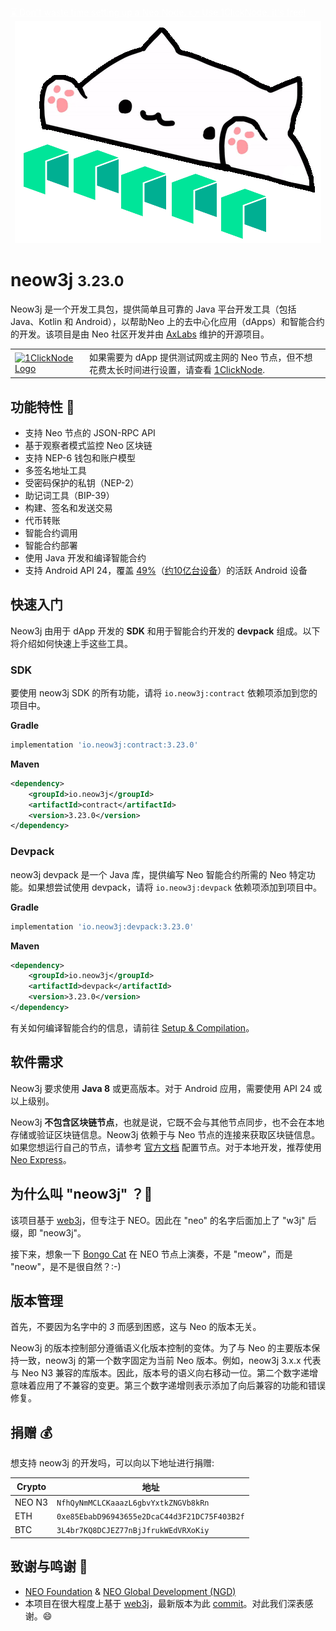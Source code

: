<div class="oneclicknode-container">
    <a class="oneclicknode-btn" href="https://marketplace.digitalocean.com/apps/1clicknode-for-neo" target="_blank" 
    style="color: #FFFFFF"> 
      ⌛ Don't waste time setting up a Neo Node. 👉 Use 1ClickNode, it's free!
    </a>
</div>
<div style="text-align: center">
    <img src="images/neow3j-neo3.png" alt="Logo" id="logo">
</div>


<h1 id="cover-header">neow3j <small>3.23.0</small></h1>

Neow3j 是一个开发工具包，提供简单且可靠的 Java 平台开发工具（包括 Java、Kotlin 和 Android），以帮助Neo 上的去中心化应用（dApps）和智能合约的开发。该项目是由 Neo 社区开发并由 [AxLabs](https://axlabs.com) 维护的开源项目。

<table>
  <tr>
    <td>
      <a href="https://marketplace.digitalocean.com/apps/1clicknode-for-neo">
        <img src="https://cdn.axlabs.net/1clicknode-logos/1clicknode-logo-for-light.png" width="200" 
        alt="1ClickNode Logo">
      </a>
    </td>
    <td>
      如果需要为 dApp 提供测试网或主网的 Neo 节点，但不想花费太长时间进行设置，请查看 <a href="https://marketplace.digitalocean.com/apps/1clicknode-for-neo">1ClickNode</a>.
    </td>
  </tr>
</table>


## 功能特性 🚀

- 支持 Neo 节点的 JSON-RPC API
- 基于观察者模式监控 Neo 区块链
- 支持 NEP-6 钱包和账户模型
- 多签名地址工具
- 受密码保护的私钥（NEP-2）
- 助记词工具（BIP-39）
- 构建、签名和发送交易
- 代币转账
- 智能合约调用
- 智能合约部署
- 使用 Java 开发和编译智能合约
- 支持 Android API 24，覆盖 [49%](https://developer.android.com/about/dashboards/)（[约10亿台设备](https://www.youtube.com/watch?v=vWLcyFtni6U#t=2m46s)）的活跃 Android 设备 

## 快速入门 

Neow3j 由用于 dApp 开发的 **SDK** 和用于智能合约开发的 **devpack** 组成。以下将介绍如何快速上手这些工具。

### SDK

要使用 neow3j SDK 的所有功能，请将 `io.neow3j:contract` 依赖项添加到您的项目中。

__Gradle__

```groovy
implementation 'io.neow3j:contract:3.23.0'
```

__Maven__

```xml
<dependency>
    <groupId>io.neow3j</groupId>
    <artifactId>contract</artifactId>
    <version>3.23.0</version>
</dependency>
```

### Devpack

neow3j devpack 是一个 Java 库，提供编写 Neo 智能合约所需的 Neo 特定功能。如果想尝试使用 devpack，请将 `io.neow3j:devpack` 依赖项添加到项目中。

__Gradle__

```groovy
implementation 'io.neow3j:devpack:3.23.0'
```

__Maven__

```xml
<dependency>
    <groupId>io.neow3j</groupId>
    <artifactId>devpack</artifactId>
    <version>3.23.0</version>
</dependency>
```

有关如何编译智能合约的信息，请前往 [Setup & Compilation](neo-n3/smart_contract_development/setup_and_compilation.md)。

## 软件需求

Neow3j 要求使用 **Java 8** 或更高版本。对于 Android 应用，需要使用 API 24 或以上级别。

Neow3j **不包含区块链节点**，也就是说，它既不会与其他节点同步，也不会在本地存储或验证区块链信息。Neow3j 依赖于与 Neo 节点的连接来获取区块链信息。如果您想运行自己的节点，请参考 [官方文档](https://docs.neo.org/v3/docs/en-us/node/introduction.html) 配置节点。对于本地开发，推荐使用 [Neo Express](https://github.com/neo-project/neo-express)。

## 为什么叫 "neow3j" ？🤔

该项目基于 [web3j](https://web3j.io)，但专注于 NEO。因此在 "neo" 的名字后面加上了 "w3j" 后缀，即 "neow3j"。

接下来，想象一下 [Bongo Cat](https://knowyourmeme.com/memes/bongo-cat) 在 NEO 节点上演奏，不是 "meow"，而是 "neow"，是不是很自然？:-)

## 版本管理

首先，不要因为名字中的 *3* 而感到困惑，这与 Neo 的版本无关。

Neow3j 的版本控制部分遵循语义化版本控制的变体。为了与 Neo 的主要版本保持一致，neow3j 的第一个数字固定为当前 Neo 版本。例如，neow3j 3.x.x 代表与 Neo N3 兼容的库版本。因此，版本号的语义向右移动一位。第二个数字递增意味着应用了不兼容的变更。第三个数字递增则表示添加了向后兼容的功能和错误修复。

## 捐赠 💰

想支持 neow3j 的开发吗，可以向以下地址进行捐赠:

| Crypto | 地址                                         |
| ------ | -------------------------------------------- |
| NEO N3 | `NfhQyNmMCLCKaaazL6gbvYxtkZNGVb8kRn`         |
| ETH    | `0xe85EbabD96943655e2DcaC44d3F21DC75F403B2f` |
| BTC    | `3L4br7KQ8DCJEZ77nBjJfrukWEdVRXoKiy`         |


## 致谢与鸣谢 🙏

* [NEO Foundation](https://neo.org/team) & [NEO Global Development (NGD)](https://neo.org/team)
* 本项目在很大程度上基于 [web3j](https://web3j.io)，最新版本为此 [commit](https://github.com/web3j/web3j/commit/2a259ece9736c0338fbb66b1be4c04aba0855254)。对此我们深表感谢。😄
